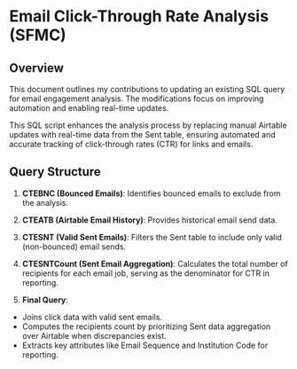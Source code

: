 # Email Click-Through Rate Analysis (SFMC)

## Overview

This document outlines my contributions to updating an existing SQL query for email engagement analysis. The modifications focus on improving automation and enabling real-time updates.

This SQL script enhances the analysis process by replacing manual Airtable updates with real-time data from the Sent table, ensuring automated and accurate tracking of click-through rates (CTR) for links and emails.

## Query Structure

1. **CTEBNC (Bounced Emails)**: Identifies bounced emails to exclude from the analysis.

2. **CTEATB (Airtable Email History)**: Provides historical email send data.

3. **CTESNT (Valid Sent Emails)**: Filters the Sent table to include only valid (non-bounced) email sends.

4. **CTESNTCount (Sent Email Aggregation)**: Calculates the total number of recipients for each email job, serving as the denominator for CTR in reporting.

5. **Final Query**:
* Joins click data with valid sent emails.
* Computes the recipients count by prioritizing Sent data aggregation over Airtable when discrepancies exist.
* Extracts key attributes like Email Sequence and Institution Code for reporting.
